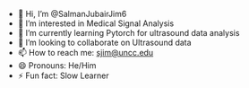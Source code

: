 - 👋 Hi, I’m @SalmanJubairJim6
- 👀 I’m interested in Medical Signal Analysis
- 🌱 I’m currently learning Pytorch for ultrasound data analysis
- 💞️ I’m looking to collaborate on Ultrasound data
- 📫 How to reach me: sjim@uncc.edu
- 😄 Pronouns: He/Him
- ⚡ Fun fact: Slow Learner

<!---
SalmanJubairJim6/SalmanJubairJim6 is a ✨ special ✨ repository because its `README.md` (this file) appears on your GitHub profile.
You can click the Preview link to take a look at your changes.
--->
